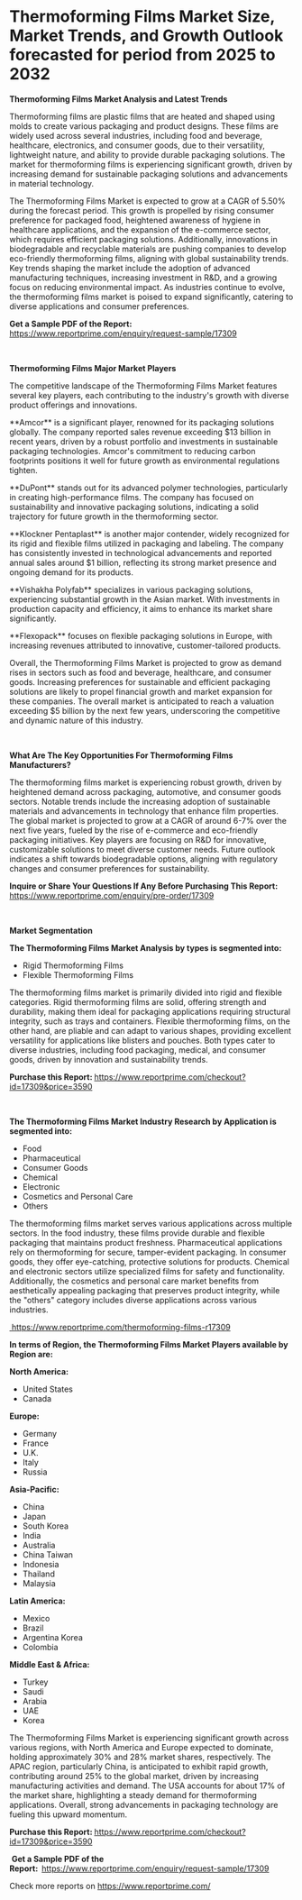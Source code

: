<p><h1>Thermoforming Films Market Size, Market Trends, and Growth Outlook forecasted for period from 2025 to 2032</h1></p><p><strong>Thermoforming Films Market Analysis and Latest Trends</strong></p>
<p><p>Thermoforming films are plastic films that are heated and shaped using molds to create various packaging and product designs. These films are widely used across several industries, including food and beverage, healthcare, electronics, and consumer goods, due to their versatility, lightweight nature, and ability to provide durable packaging solutions. The market for thermoforming films is experiencing significant growth, driven by increasing demand for sustainable packaging solutions and advancements in material technology.</p><p>The Thermoforming Films Market is expected to grow at a CAGR of 5.50% during the forecast period. This growth is propelled by rising consumer preference for packaged food, heightened awareness of hygiene in healthcare applications, and the expansion of the e-commerce sector, which requires efficient packaging solutions. Additionally, innovations in biodegradable and recyclable materials are pushing companies to develop eco-friendly thermoforming films, aligning with global sustainability trends. Key trends shaping the market include the adoption of advanced manufacturing techniques, increasing investment in R&D, and a growing focus on reducing environmental impact. As industries continue to evolve, the thermoforming films market is poised to expand significantly, catering to diverse applications and consumer preferences.</p></p>
<p><strong>Get a Sample PDF of the Report:&nbsp;</strong> <a href="https://www.reportprime.com/enquiry/request-sample/17309?utm_campaign=3537&utm_medium=2&utm_source=Github&utm_content=ia&utm_term=18032025&utm_id=thermoforming-films">https://www.reportprime.com/enquiry/request-sample/17309</a></p>
<p>&nbsp;</p>
<p><strong>Thermoforming Films Major Market Players</strong></p>
<p><p>The competitive landscape of the Thermoforming Films Market features several key players, each contributing to the industry's growth with diverse product offerings and innovations. </p><p>**Amcor** is a significant player, renowned for its packaging solutions globally. The company reported sales revenue exceeding $13 billion in recent years, driven by a robust portfolio and investments in sustainable packaging technologies. Amcor's commitment to reducing carbon footprints positions it well for future growth as environmental regulations tighten.</p><p>**DuPont** stands out for its advanced polymer technologies, particularly in creating high-performance films. The company has focused on sustainability and innovative packaging solutions, indicating a solid trajectory for future growth in the thermoforming sector.</p><p>**Klockner Pentaplast** is another major contender, widely recognized for its rigid and flexible films utilized in packaging and labeling. The company has consistently invested in technological advancements and reported annual sales around $1 billion, reflecting its strong market presence and ongoing demand for its products.</p><p>**Vishakha Polyfab** specializes in various packaging solutions, experiencing substantial growth in the Asian market. With investments in production capacity and efficiency, it aims to enhance its market share significantly.</p><p>**Flexopack** focuses on flexible packaging solutions in Europe, with increasing revenues attributed to innovative, customer-tailored products. </p><p>Overall, the Thermoforming Films Market is projected to grow as demand rises in sectors such as food and beverage, healthcare, and consumer goods. Increasing preferences for sustainable and efficient packaging solutions are likely to propel financial growth and market expansion for these companies. The overall market is anticipated to reach a valuation exceeding $5 billion by the next few years, underscoring the competitive and dynamic nature of this industry.</p></p>
<p>&nbsp;</p>
<p><strong>What Are The Key Opportunities For Thermoforming Films Manufacturers?</strong></p>
<p><p>The thermoforming films market is experiencing robust growth, driven by heightened demand across packaging, automotive, and consumer goods sectors. Notable trends include the increasing adoption of sustainable materials and advancements in technology that enhance film properties. The global market is projected to grow at a CAGR of around 6-7% over the next five years, fueled by the rise of e-commerce and eco-friendly packaging initiatives. Key players are focusing on R&D for innovative, customizable solutions to meet diverse customer needs. Future outlook indicates a shift towards biodegradable options, aligning with regulatory changes and consumer preferences for sustainability.</p></p>
<p><strong>Inquire or Share Your Questions If Any Before Purchasing This Report:</strong> <a href="https://www.reportprime.com/enquiry/pre-order/17309?utm_campaign=3537&utm_medium=2&utm_source=Github&utm_content=ia&utm_term=18032025&utm_id=thermoforming-films">https://www.reportprime.com/enquiry/pre-order/17309</a></p>
<p>&nbsp;</p>
<p><strong>Market Segmentation</strong></p>
<p><strong>The Thermoforming Films Market Analysis by types is segmented into:</strong></p>
<p><ul><li>Rigid Thermoforming Films</li><li>Flexible Thermoforming Films</li></ul></p>
<p><p>The thermoforming films market is primarily divided into rigid and flexible categories. Rigid thermoforming films are solid, offering strength and durability, making them ideal for packaging applications requiring structural integrity, such as trays and containers. Flexible thermoforming films, on the other hand, are pliable and can adapt to various shapes, providing excellent versatility for applications like blisters and pouches. Both types cater to diverse industries, including food packaging, medical, and consumer goods, driven by innovation and sustainability trends.</p></p>
<p><strong>Purchase this Report:&nbsp;</strong><a href="https://www.reportprime.com/checkout?id=17309&price=3590&utm_campaign=3537&utm_medium=2&utm_source=Github&utm_content=ia&utm_term=18032025&utm_id=thermoforming-films">https://www.reportprime.com/checkout?id=17309&price=3590</a></p>
<p>&nbsp;</p>
<p><strong>The Thermoforming Films Market Industry Research by Application is segmented into:</strong></p>
<p><ul><li>Food</li><li>Pharmaceutical</li><li>Consumer Goods</li><li>Chemical</li><li>Electronic</li><li>Cosmetics and Personal Care</li><li>Others</li></ul></p>
<p><p>The thermoforming films market serves various applications across multiple sectors. In the food industry, these films provide durable and flexible packaging that maintains product freshness. Pharmaceutical applications rely on thermoforming for secure, tamper-evident packaging. In consumer goods, they offer eye-catching, protective solutions for products. Chemical and electronic sectors utilize specialized films for safety and functionality. Additionally, the cosmetics and personal care market benefits from aesthetically appealing packaging that preserves product integrity, while the "others" category includes diverse applications across various industries.</p></p>
<p><a href="https://www.reportprime.com/thermoforming-films-r17309?utm_campaign=3537&utm_medium=2&utm_source=Github&utm_content=ia&utm_term=18032025&utm_id=thermoforming-films">&nbsp;https://www.reportprime.com/thermoforming-films-r17309</a></p>
<p><strong>In terms of Region, the Thermoforming Films Market Players available by Region are:</strong></p>
<p>
    <p> <strong> North America: </strong>
        <ul>
            <li>United States</li>
            <li>Canada</li>
        </ul>
        </p> 
    <p> <strong> Europe: </strong>
        <ul>
            <li>Germany</li>
            <li>France</li>
            <li>U.K.</li>
            <li>Italy</li>
            <li>Russia</li>
        </ul>
        </p> 
    <p> <strong> Asia-Pacific: </strong>
        <ul>
            <li>China</li>
            <li>Japan</li>
            <li>South Korea</li>
            <li>India</li>
            <li>Australia</li>
            <li>China Taiwan</li>
            <li>Indonesia</li>
            <li>Thailand</li>
            <li>Malaysia</li>
        </ul>
        </p> 
    <p> <strong> Latin America: </strong>
        <ul>
            <li>Mexico</li>
            <li>Brazil</li>
            <li>Argentina Korea</li>
            <li>Colombia</li>
        </ul>
        </p> 
    <p> <strong> Middle East & Africa: </strong>
        <ul>
            <li>Turkey</li>
            <li>Saudi</li>
            <li>Arabia</li>
            <li>UAE</li>
            <li>Korea</li>
        </ul>
    </p>
    </p>
<p><p>The Thermoforming Films Market is experiencing significant growth across various regions, with North America and Europe expected to dominate, holding approximately 30% and 28% market shares, respectively. The APAC region, particularly China, is anticipated to exhibit rapid growth, contributing around 25% to the global market, driven by increasing manufacturing activities and demand. The USA accounts for about 17% of the market share, highlighting a steady demand for thermoforming applications. Overall, strong advancements in packaging technology are fueling this upward momentum.</p></p>
<p><strong>Purchase this Report: </strong><a href="https://www.reportprime.com/checkout?id=17309&price=3590&utm_campaign=3537&utm_medium=2&utm_source=Github&utm_content=ia&utm_term=18032025&utm_id=thermoforming-films">https://www.reportprime.com/checkout?id=17309&price=3590</a></p>
<p>&nbsp;<strong>Get a Sample PDF of the Report:&nbsp;&nbsp;</strong><a href="https://www.reportprime.com/enquiry/request-sample/17309?utm_campaign=3537&utm_medium=2&utm_source=Github&utm_content=ia&utm_term=18032025&utm_id=thermoforming-films">https://www.reportprime.com/enquiry/request-sample/17309</a></p>
<p><strong></strong></p>
<p>Check more reports on <a href="https://www.reportprime.com/?utm_campaign=3537&utm_medium=2&utm_source=Github&utm_content=ia&utm_term=18032025&utm_id=thermoforming-films">https://www.reportprime.com/</a></p>